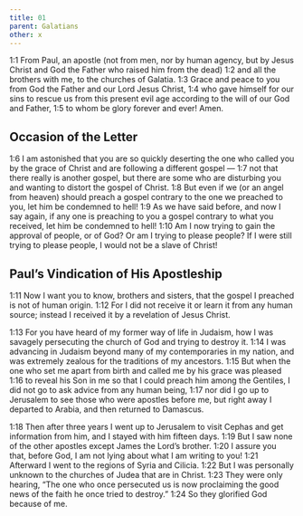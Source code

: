 ```yaml
---
title: 01
parent: Galatians
other: x
---
```


<a name="1:1">1:1</a> From Paul, an apostle (not from men, nor by human agency, but by Jesus Christ and God the Father who raised him from the dead) <a name="1:2">1:2</a> and all the brothers with me, to the churches of Galatia. <a name="1:3">1:3</a> Grace and peace to you from God the Father and our Lord Jesus Christ, <a name="1:4">1:4</a> who gave himself for our sins to rescue us from this present evil age according to the will of our God and Father, <a name="1:5">1:5</a> to whom be glory forever and ever! Amen.

## Occasion of the Letter

<a name="1:6">1:6</a> I am astonished that you are so quickly deserting the one who called you by the grace of Christ and are following a different gospel — <a name="1:7">1:7</a> not that there really is another gospel, but there are some who are disturbing you and wanting to distort the gospel of Christ. <a name="1:8">1:8</a> But even if we (or an angel from heaven) should preach a gospel contrary to the one we preached to you, let him be condemned to hell! <a name="1:9">1:9</a> As we have said before, and now I say again, if any one is preaching to you a gospel contrary to what you received, let him be condemned to hell! <a name="1:10">1:10</a> Am I now trying to gain the approval of people, or of God? Or am I trying to please people? If I were still trying to please people, I would not be a slave of Christ!

## Paul’s Vindication of His Apostleship

<a name="1:11">1:11</a> Now I want you to know, brothers and sisters, that the gospel I preached is not of human origin. <a name="1:12">1:12</a> For I did not receive it or learn it from any human source; instead I received it by a revelation of Jesus Christ.

<a name="1:13">1:13</a> For you have heard of my former way of life in Judaism, how I was savagely persecuting the church of God and trying to destroy it. <a name="1:14">1:14</a> I was advancing in Judaism beyond many of my contemporaries in my nation, and was extremely zealous for the traditions of my ancestors. <a name="1:15">1:15</a> But when the one who set me apart from birth and called me by his grace was pleased <a name="1:16">1:16</a> to reveal his Son in me so that I could preach him among the Gentiles, I did not go to ask advice from any human being, <a name="1:17">1:17</a> nor did I go up to Jerusalem to see those who were apostles before me, but right away I departed to Arabia, and then returned to Damascus.

<a name="1:18">1:18</a> Then after three years I went up to Jerusalem to visit Cephas and get information from him, and I stayed with him fifteen days. <a name="1:19">1:19</a> But I saw none of the other apostles except James the Lord’s brother. <a name="1:20">1:20</a> I assure you that, before God, I am not lying about what I am writing to you! <a name="1:21">1:21</a> Afterward I went to the regions of Syria and Cilicia. <a name="1:22">1:22</a> But I was personally unknown to the churches of Judea that are in Christ. <a name="1:23">1:23</a> They were only hearing, “The one who once persecuted us is now proclaiming the good news of the faith he once tried to destroy.” <a name="1:24">1:24</a> So they glorified God because of me.

